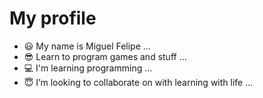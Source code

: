 # My profile

- 😃 My name is Miguel Felipe ...
- 😎 Learn to program games and stuff ...
- 💻 I'm learning programming ...
- 😇 I’m looking to collaborate on with learning with life ...


<!---
Miguel1783/Miguel1783 is a ✨ special ✨ repository because its `README.md` (this file) appears on your GitHub profile.
You can click the Preview link to take a look at your changes.
--->
